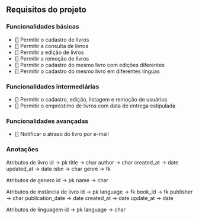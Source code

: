 ## Requisitos do projeto

### Funcionalidades básicas
- [] Permitir o cadastro de livros
- [] Permitir a consulta de livros
- [] Permitir a edição de livros
- [] Permitir a remoção de livros
- [] Permitir o cadastro do mesmo livro com edições diferentes
- [] Permitir o cadastro do mesmo livro em diferentes línguas

### Funcionalidades intermediárias
- [] Permitir o cadastro, edição, listagem e remoção de usuários
- [] Permitir o empréstimo de livros com data de entrega estipulada


### Funcionalidades avançadas
- [] Notificar o atraso do livro por e-mail


### Anotações

Atributos de livro
id -> pk
title -> char
author -> char
created_at -> date
updated_at -> date
isbn -> char
genre -> fk

Atributos de genero
id -> pk
name -> char


Atributos de instância de livro
id -> pk
language -> fk
book_id -> fk
publisher -> char
publication_date -> date
created_at -> date
update_at -> date

Atributos de linguagem
id -> pk
language -> char







